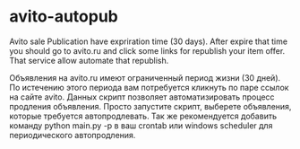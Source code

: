 avito-autopub
=============

Avito sale Publication have expriration time (30 days). After expire that time you should go to avito.ru and click some links for republish your item offer. That service allow automate that republish.

Объявления на avito.ru имеют ограниченный период жизни (30 дней). По истечению этого периода вам потребуется кликнуть по паре ссылок на сайте avito. Данных скрипт позволяет автоматизировать процесс продления объявления. Просто запустите скрипт, выберете объявления, которые требуется автопродлевать. Так же рекомендуется добавить команду python main.py -p в ваш crontab или windows sсheduler для периодического автопродления.
